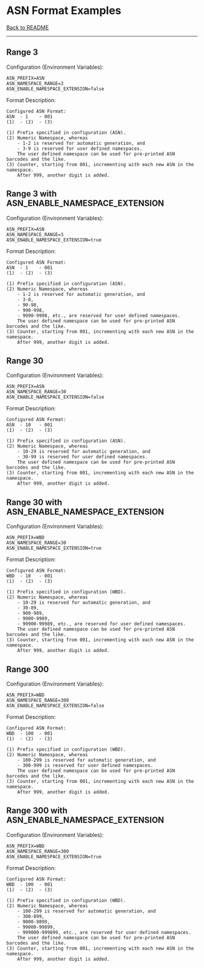 <!-- deno-fmt-ignore-file -->
<!-- This file is generated by scripts/format-examples.ts -->

# ASN Format Examples

[Back to README](./README.md)


---

## Range 3 

Configuration (Environment Variables):

```env
ASN_PREFIX=ASN
ASN_NAMESPACE_RANGE=3
ASN_ENABLE_NAMESPACE_EXTENSION=false
```

Format Description:

```text
Configured ASN Format:
ASN  - 1    - 001
(1)  - (2)  - (3)

(1) Prefix specified in configuration (ASN).
(2) Numeric Namespace, whereas
    - 1-2 is reserved for automatic generation, and
    - 3-9 is reserved for user defined namespaces.
    The user defined namespace can be used for pre-printed ASN barcodes and the like.
(3) Counter, starting from 001, incrementing with each new ASN in the namespace.
    After 999, another digit is added.
```


## Range 3 with ASN_ENABLE_NAMESPACE_EXTENSION

Configuration (Environment Variables):

```env
ASN_PREFIX=ASN
ASN_NAMESPACE_RANGE=3
ASN_ENABLE_NAMESPACE_EXTENSION=true
```

Format Description:

```text
Configured ASN Format:
ASN  - 1    - 001
(1)  - (2)  - (3)

(1) Prefix specified in configuration (ASN).
(2) Numeric Namespace, whereas
    - 1-2 is reserved for automatic generation, and
    - 3-8,
    - 90-98,
    - 990-998,
    - 9990-9998, etc., are reserved for user defined namespaces.
    The user defined namespace can be used for pre-printed ASN barcodes and the like.
(3) Counter, starting from 001, incrementing with each new ASN in the namespace.
    After 999, another digit is added.
```


## Range 30 

Configuration (Environment Variables):

```env
ASN_PREFIX=ASN
ASN_NAMESPACE_RANGE=30
ASN_ENABLE_NAMESPACE_EXTENSION=false
```

Format Description:

```text
Configured ASN Format:
ASN  - 10   - 001
(1)  - (2)  - (3)

(1) Prefix specified in configuration (ASN).
(2) Numeric Namespace, whereas
    - 10-29 is reserved for automatic generation, and
    - 30-99 is reserved for user defined namespaces.
    The user defined namespace can be used for pre-printed ASN barcodes and the like.
(3) Counter, starting from 001, incrementing with each new ASN in the namespace.
    After 999, another digit is added.
```


## Range 30 with ASN_ENABLE_NAMESPACE_EXTENSION

Configuration (Environment Variables):

```env
ASN_PREFIX=WBD
ASN_NAMESPACE_RANGE=30
ASN_ENABLE_NAMESPACE_EXTENSION=true
```

Format Description:

```text
Configured ASN Format:
WBD  - 10   - 001
(1)  - (2)  - (3)

(1) Prefix specified in configuration (WBD).
(2) Numeric Namespace, whereas
    - 10-29 is reserved for automatic generation, and
    - 30-89,
    - 900-989,
    - 9900-9989,
    - 99900-99989, etc., are reserved for user defined namespaces.
    The user defined namespace can be used for pre-printed ASN barcodes and the like.
(3) Counter, starting from 001, incrementing with each new ASN in the namespace.
    After 999, another digit is added.
```


## Range 300 

Configuration (Environment Variables):

```env
ASN_PREFIX=WBD
ASN_NAMESPACE_RANGE=300
ASN_ENABLE_NAMESPACE_EXTENSION=false
```

Format Description:

```text
Configured ASN Format:
WBD  - 100  - 001
(1)  - (2)  - (3)

(1) Prefix specified in configuration (WBD).
(2) Numeric Namespace, whereas
    - 100-299 is reserved for automatic generation, and
    - 300-999 is reserved for user defined namespaces.
    The user defined namespace can be used for pre-printed ASN barcodes and the like.
(3) Counter, starting from 001, incrementing with each new ASN in the namespace.
    After 999, another digit is added.
```


## Range 300 with ASN_ENABLE_NAMESPACE_EXTENSION

Configuration (Environment Variables):

```env
ASN_PREFIX=WBD
ASN_NAMESPACE_RANGE=300
ASN_ENABLE_NAMESPACE_EXTENSION=true
```

Format Description:

```text
Configured ASN Format:
WBD  - 100  - 001
(1)  - (2)  - (3)

(1) Prefix specified in configuration (WBD).
(2) Numeric Namespace, whereas
    - 100-299 is reserved for automatic generation, and
    - 300-899,
    - 9000-9899,
    - 99000-99899,
    - 999000-999899, etc., are reserved for user defined namespaces.
    The user defined namespace can be used for pre-printed ASN barcodes and the like.
(3) Counter, starting from 001, incrementing with each new ASN in the namespace.
    After 999, another digit is added.
```

